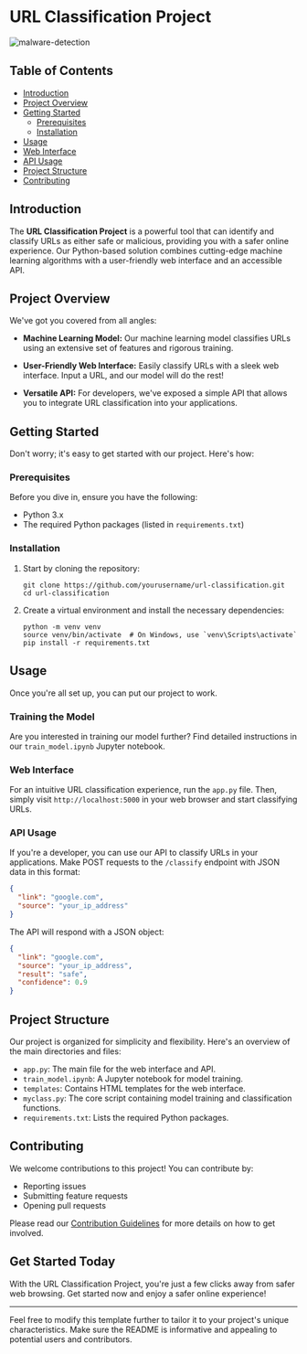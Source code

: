 # URL Classification Project

![malware-detection](https://github.com/himanshu-commits/URL-DETECTOR/assets/82858309/a3cbf7d6-b7f5-45c4-9fc8-982b7c3a4fe4)


## Table of Contents

- [Introduction](#introduction)
- [Project Overview](#project-overview)
- [Getting Started](#getting-started)
  - [Prerequisites](#prerequisites)
  - [Installation](#installation)
- [Usage](#usage)
- [Web Interface](#web-interface)
- [API Usage](#api-usage)
- [Project Structure](#project-structure)
- [Contributing](#contributing)


## Introduction

The **URL Classification Project** is a powerful tool that can identify and classify URLs as either safe or malicious, providing you with a safer online experience. Our Python-based solution combines cutting-edge machine learning algorithms with a user-friendly web interface and an accessible API.

## Project Overview

We've got you covered from all angles:

- **Machine Learning Model:** Our machine learning model classifies URLs using an extensive set of features and rigorous training.

- **User-Friendly Web Interface:** Easily classify URLs with a sleek web interface. Input a URL, and our model will do the rest!

- **Versatile API:** For developers, we've exposed a simple API that allows you to integrate URL classification into your applications.

## Getting Started

Don't worry; it's easy to get started with our project. Here's how:

### Prerequisites

Before you dive in, ensure you have the following:

- Python 3.x
- The required Python packages (listed in `requirements.txt`)

### Installation

1. Start by cloning the repository:

   ```shell
   git clone https://github.com/yourusername/url-classification.git
   cd url-classification
   ```

2. Create a virtual environment and install the necessary dependencies:

   ```shell
   python -m venv venv
   source venv/bin/activate  # On Windows, use `venv\Scripts\activate`
   pip install -r requirements.txt
   ```

## Usage

Once you're all set up, you can put our project to work.

### Training the Model

Are you interested in training our model further? Find detailed instructions in our `train_model.ipynb` Jupyter notebook.

### Web Interface

For an intuitive URL classification experience, run the `app.py` file. Then, simply visit `http://localhost:5000` in your web browser and start classifying URLs.

### API Usage

If you're a developer, you can use our API to classify URLs in your applications. Make POST requests to the `/classify` endpoint with JSON data in this format:

```json
{
  "link": "google.com",
  "source": "your_ip_address"
}
```

The API will respond with a JSON object:

```json
{
  "link": "google.com",
  "source": "your_ip_address",
  "result": "safe",
  "confidence": 0.9
}
```

## Project Structure

Our project is organized for simplicity and flexibility. Here's an overview of the main directories and files:

- `app.py`: The main file for the web interface and API.
- `train_model.ipynb`: A Jupyter notebook for model training.
- `templates`: Contains HTML templates for the web interface.
- `myclass.py`: The core script containing model training and classification functions.
- `requirements.txt`: Lists the required Python packages.

## Contributing

We welcome contributions to this project! You can contribute by:

- Reporting issues
- Submitting feature requests
- Opening pull requests

Please read our [Contribution Guidelines](CONTRIBUTING.md) for more details on how to get involved.

## Get Started Today

With the URL Classification Project, you're just a few clicks away from safer web browsing. Get started now and enjoy a safer online experience!

---

Feel free to modify this template further to tailor it to your project's unique characteristics. Make sure the README is informative and appealing to potential users and contributors.
